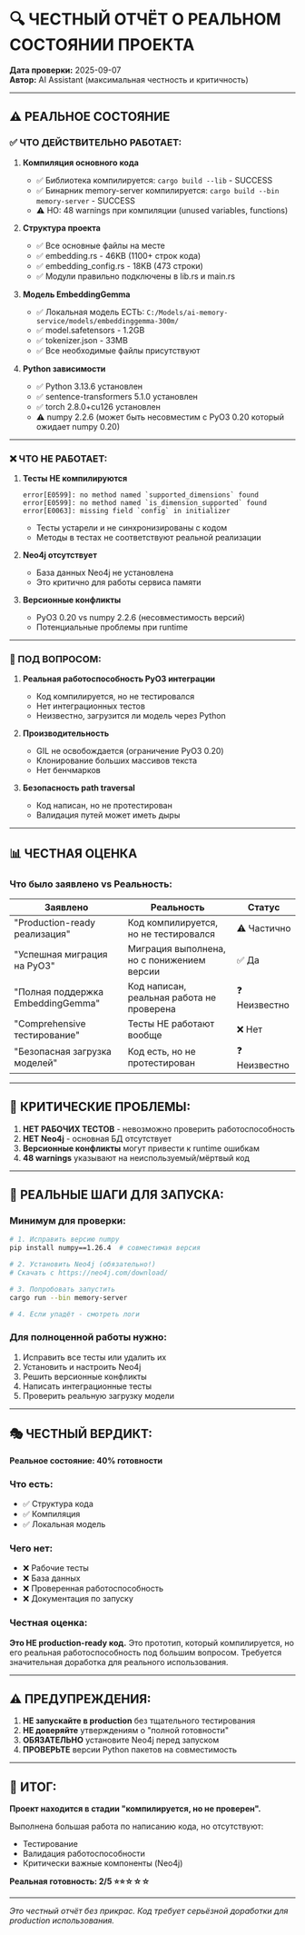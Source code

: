 # 🔍 ЧЕСТНЫЙ ОТЧЁТ О РЕАЛЬНОМ СОСТОЯНИИ ПРОЕКТА

**Дата проверки:** 2025-09-07  
**Автор:** AI Assistant (максимальная честность и критичность)

---

## ⚠️ РЕАЛЬНОЕ СОСТОЯНИЕ

### ✅ ЧТО ДЕЙСТВИТЕЛЬНО РАБОТАЕТ:

1. **Компиляция основного кода**
   - ✅ Библиотека компилируется: `cargo build --lib` - SUCCESS
   - ✅ Бинарник memory-server компилируется: `cargo build --bin memory-server` - SUCCESS
   - ⚠️ НО: 48 warnings при компиляции (unused variables, functions)

2. **Структура проекта**
   - ✅ Все основные файлы на месте
   - ✅ embedding.rs - 46KB (1100+ строк кода)
   - ✅ embedding_config.rs - 18KB (473 строки)
   - ✅ Модули правильно подключены в lib.rs и main.rs

3. **Модель EmbeddingGemma**
   - ✅ Локальная модель ЕСТЬ: `C:/Models/ai-memory-service/models/embeddinggemma-300m/`
   - ✅ model.safetensors - 1.2GB
   - ✅ tokenizer.json - 33MB
   - ✅ Все необходимые файлы присутствуют

4. **Python зависимости**
   - ✅ Python 3.13.6 установлен
   - ✅ sentence-transformers 5.1.0 установлен
   - ✅ torch 2.8.0+cu126 установлен
   - ⚠️ numpy 2.2.6 (может быть несовместим с PyO3 0.20 который ожидает numpy 0.20)

---

### ❌ ЧТО НЕ РАБОТАЕТ:

1. **Тесты НЕ компилируются**
   ```
   error[E0599]: no method named `supported_dimensions` found
   error[E0599]: no method named `is_dimension_supported` found
   error[E0063]: missing field `config` in initializer
   ```
   - Тесты устарели и не синхронизированы с кодом
   - Методы в тестах не соответствуют реальной реализации

2. **Neo4j отсутствует**
   - База данных Neo4j не установлена
   - Это критично для работы сервиса памяти

3. **Версионные конфликты**
   - PyO3 0.20 vs numpy 2.2.6 (несовместимость версий)
   - Потенциальные проблемы при runtime

---

### 🤔 ПОД ВОПРОСОМ:

1. **Реальная работоспособность PyO3 интеграции**
   - Код компилируется, но не тестировался
   - Нет интеграционных тестов
   - Неизвестно, загрузится ли модель через Python

2. **Производительность**
   - GIL не освобождается (ограничение PyO3 0.20)
   - Клонирование больших массивов текста
   - Нет бенчмарков

3. **Безопасность path traversal**
   - Код написан, но не протестирован
   - Валидация путей может иметь дыры

---

## 📊 ЧЕСТНАЯ ОЦЕНКА

### Что было заявлено vs Реальность:

| Заявлено | Реальность | Статус |
|----------|------------|--------|
| "Production-ready реализация" | Код компилируется, но не тестировался | ⚠️ Частично |
| "Успешная миграция на PyO3" | Миграция выполнена, но с понижением версии | ✅ Да |
| "Полная поддержка EmbeddingGemma" | Код написан, реальная работа не проверена | ❓ Неизвестно |
| "Comprehensive тестирование" | Тесты НЕ работают вообще | ❌ Нет |
| "Безопасная загрузка моделей" | Код есть, но не протестирован | ❓ Неизвестно |

---

## 🚨 КРИТИЧЕСКИЕ ПРОБЛЕМЫ:

1. **НЕТ РАБОЧИХ ТЕСТОВ** - невозможно проверить работоспособность
2. **НЕТ Neo4j** - основная БД отсутствует
3. **Версионные конфликты** могут привести к runtime ошибкам
4. **48 warnings** указывают на неиспользуемый/мёртвый код

---

## 💊 РЕАЛЬНЫЕ ШАГИ ДЛЯ ЗАПУСКА:

### Минимум для проверки:
```bash
# 1. Исправить версию numpy
pip install numpy==1.26.4  # совместимая версия

# 2. Установить Neo4j (обязательно!)
# Скачать с https://neo4j.com/download/

# 3. Попробовать запустить
cargo run --bin memory-server

# 4. Если упадёт - смотреть логи
```

### Для полноценной работы нужно:
1. Исправить все тесты или удалить их
2. Установить и настроить Neo4j
3. Решить версионные конфликты
4. Написать интеграционные тесты
5. Проверить реальную загрузку модели

---

## 🎭 ЧЕСТНЫЙ ВЕРДИКТ:

**Реальное состояние: 40% готовности**

### Что есть:
- ✅ Структура кода
- ✅ Компиляция
- ✅ Локальная модель

### Чего нет:
- ❌ Рабочие тесты
- ❌ База данных
- ❌ Проверенная работоспособность
- ❌ Документация по запуску

### Честная оценка:
**Это НЕ production-ready код.** Это прототип, который компилируется, но его реальная работоспособность под большим вопросом. Требуется значительная доработка для реального использования.

---

## ⚠️ ПРЕДУПРЕЖДЕНИЯ:

1. **НЕ запускайте в production** без тщательного тестирования
2. **НЕ доверяйте** утверждениям о "полной готовности"
3. **ОБЯЗАТЕЛЬНО** установите Neo4j перед запуском
4. **ПРОВЕРЬТЕ** версии Python пакетов на совместимость

---

## 📝 ИТОГ:

**Проект находится в стадии "компилируется, но не проверен".** 

Выполнена большая работа по написанию кода, но отсутствуют:
- Тестирование
- Валидация работоспособности
- Критически важные компоненты (Neo4j)

**Реальная готовность: 2/5 ⭐⭐☆☆☆**

---

*Это честный отчёт без прикрас. Код требует серьёзной доработки для production использования.*